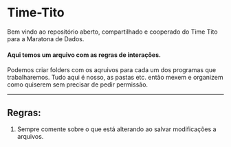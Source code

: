 # Time-Tito

  Bem vindo ao repositório aberto, compartilhado e cooperado do Time Tito para a Maratona de Dados. 
  #### Aqui temos um arquivo com as regras de interações.
  Podemos criar folders com os aqruivos para cada um dos programas que trabalharemos.
  Tudo aqui é nosso, as pastas etc. então mexem e organizem como quiserem sem precisar de pedir permissão.

------------------
## Regras:

 1. Sempre comente sobre o que está alterando ao salvar modificações a arquivos.
